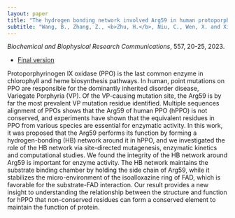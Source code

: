 ```yaml
---
layout: paper
title: "The hydrogen bonding network involved Arg59 in human protoporphyrinogen IX oxidase is essential for enzyme activity"
subtitle: "Wang, B., Zhang, Z., <b>Zhu, H.</b>, Niu, C., Wen, X. and Xi, Z."
---
```


<em>Biochemical and Biophysical Research Communications</em>, 557, 20-25, 2023.
<ul>
<li><p><a href="/pdf/arg59_hppo.pdf">Final version</a></p></li>
</ul>

Protoporphyrinogen IX oxidase (PPO) is the last common enzyme in chlorophyll and heme biosynthesis pathways. In human, point mutations on PPO are responsible for the dominantly inherited disorder disease, Variegate Porphyria (VP). Of the VP-causing mutation site, the Arg59 is by far the most prevalent VP mutation residue identified. Multiple sequences alignment of PPOs shows that the Arg59 of human PPO (hPPO) is not conserved, and experiments have shown that the equivalent residues in PPO from various species are essential for enzymatic activity. In this work, it was proposed that the Arg59 performs its function by forming a hydrogen-bonding (HB) network around it in hPPO, and we investigated the role of the HB network via site-directed mutagenesis, enzymatic kinetics and computational studies. We found the integrity of the HB network around Arg59 is important for enzyme activity. The HB network maintains the substrate binding chamber by holding the side chain of Arg59, while it stabilizes the micro-environment of the isoalloxazine ring of FAD, which is favorable for the substrate-FAD interaction. Our result provides a new insight to understanding the relationship between the structure and function for hPPO that non-conserved residues can form a conserved element to maintain the function of protein.